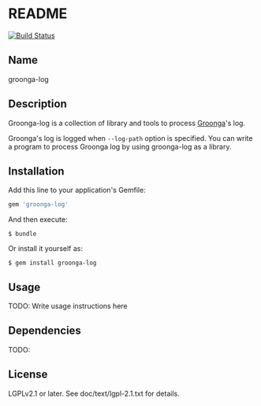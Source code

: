 # README

[![Build Status](https://travis-ci.org/groonga/groonga-log.png?branch=master)](https://travis-ci.org/groonga/groonga-log)

## Name

groonga-log

## Description

Groonga-log is a collection of library and tools to
process [Groonga](http://groonga.org/)'s log.

Groonga's log is logged when `--log-path` option is specified. You can
write a program to process Groonga log by using groonga-log as a
library.

## Installation

Add this line to your application's Gemfile:

```ruby
gem 'groonga-log'
```

And then execute:

    $ bundle

Or install it yourself as:

    $ gem install groonga-log

## Usage

TODO: Write usage instructions here

## Dependencies

TODO:

## License

LGPLv2.1 or later. See doc/text/lgpl-2.1.txt for details.

